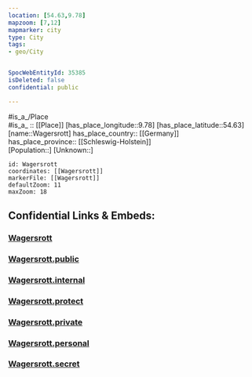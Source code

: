 ```yaml
---
location: [54.63,9.78] 
mapzoom: [7,12] 
mapmarker: city 
type: City
tags:
- geo/City


SpocWebEntityId: 35385
isDeleted: false
confidential: public

---
```

#is_a_/Place  
#is_a_ :: [[Place]] 
[has_place_longitude::9.78] 
[has_place_latitude::54.63] 
[name::Wagersrott] 
has_place_country:: [[Germany]]  
has_place_province:: [[Schleswig-Holstein]]  
[Population::] 
[Unknown::] 


```leaflet
id: Wagersrott
coordinates: [[Wagersrott]] 
markerFile: [[Wagersrott]] 
defaultZoom: 11 
maxZoom: 18
```


## Confidential Links & Embeds: 

### [Wagersrott](/_Standards/Earth/Continent/Europe/Europe~Central/Germany/Germany~West/Schleswig-Holstein/counties~SH/Schleswig-Flensburg/cities~Schleswig-Flensburg/Süderbrarup/boroughs~Süderbrarup/Wagersrott.md) 

### [Wagersrott.public](/_public/Earth/Continent/Europe/Europe~Central/Germany/Germany~West/Schleswig-Holstein/counties~SH/Schleswig-Flensburg/cities~Schleswig-Flensburg/Süderbrarup/boroughs~Süderbrarup/Wagersrott.public.md) 

### [Wagersrott.internal](/_internal/Earth/Continent/Europe/Europe~Central/Germany/Germany~West/Schleswig-Holstein/counties~SH/Schleswig-Flensburg/cities~Schleswig-Flensburg/Süderbrarup/boroughs~Süderbrarup/Wagersrott.internal.md) 

### [Wagersrott.protect](/_protect/Earth/Continent/Europe/Europe~Central/Germany/Germany~West/Schleswig-Holstein/counties~SH/Schleswig-Flensburg/cities~Schleswig-Flensburg/Süderbrarup/boroughs~Süderbrarup/Wagersrott.protect.md) 

### [Wagersrott.private](/_private/Earth/Continent/Europe/Europe~Central/Germany/Germany~West/Schleswig-Holstein/counties~SH/Schleswig-Flensburg/cities~Schleswig-Flensburg/Süderbrarup/boroughs~Süderbrarup/Wagersrott.private.md) 

### [Wagersrott.personal](/_personal/Earth/Continent/Europe/Europe~Central/Germany/Germany~West/Schleswig-Holstein/counties~SH/Schleswig-Flensburg/cities~Schleswig-Flensburg/Süderbrarup/boroughs~Süderbrarup/Wagersrott.personal.md) 

### [Wagersrott.secret](/_secret/Earth/Continent/Europe/Europe~Central/Germany/Germany~West/Schleswig-Holstein/counties~SH/Schleswig-Flensburg/cities~Schleswig-Flensburg/Süderbrarup/boroughs~Süderbrarup/Wagersrott.secret.md)

